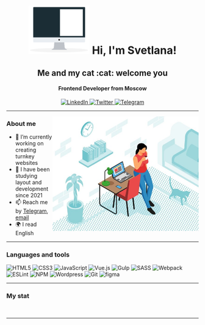<div id="header" align="center">
    <h1><img src="./computer.gif" width = 160px>  Hi, I'm Svetlana!</h1>
    <h2>Me and my cat :cat: welcome you</h2>
  <h4>Frontend Developer from Moscow</h4>    
</div>

<div id="socials" align="center">
    <a href="https://t.me/s_Veta_na">
    <img src="https://img.shields.io/badge/Telegram-2f8dc2?style=for-the-badge&logo=telegram&logoColor=white" alt="LinkedIn"/>
  </a>
  <a href="https://www.instagram.com/atropa_belladonna_l/">
    <img src="https://img.shields.io/badge/Instagram-2f8dc2?style=for-the-badge&logo=instagram&logoColor=white" alt="Twitter"/>
  </a>
  <a href="https://vk.com/svetllankaa">
    <img src="https://img.shields.io/badge/Vk-2f8dc2?style=for-the-badge&logo=vk&logoColor=white" alt="Telegram"/>
  </a>
</div>

---
<img align="right" alt="Me and my cat" src="./img1.jpg" height="300"/> 


### About me
- 🔭 I’m currently working on creating turnkey websites
- 🌱 I have been studying layout and development since 2021
- 📫 Reach me by [Telegram](https://t.me/s_Veta_na), [email](mailto:maduarr@gmail.com)
- 🌍 I read English

---
### Languages and tools
![HTML5](https://img.shields.io/badge/html5-181e1a?style=for-the-badge&logo=html5&logoColor=E34F26) 
![CSS3](https://img.shields.io/badge/css3-181e1a?style=for-the-badge&logo=css3&logoColor=1572B6)
![JavaScript](https://img.shields.io/badge/javascript-181e1a?style=for-the-badge&logo=javascript&logoColor=F7DF1E)
![Vue.js](https://img.shields.io/badge/vue-181e1a?style=for-the-badge&logo=vuedotjs&logoColor=%234FC08D)
![Gulp](https://img.shields.io/badge/GULP-181e1a?style=for-the-badge&logo=gulp&logoColor=CF4647)
![SASS](https://img.shields.io/badge/SASS-181e1a?style=for-the-badge&logo=SASS&logoColor=CC6699)
![Webpack](https://img.shields.io/badge/webpack-181e1a?style=for-the-badge&logo=webpack&logoColor=8DD6F9)
![ESLint](https://img.shields.io/badge/ESLint-181e1a?style=for-the-badge&logo=eslint&logoColor=4B32C3)
![NPM](https://img.shields.io/badge/NPM-181e1a?style=for-the-badge&logo=npm&logoColor=CB3837) 
![Wordpress](https://img.shields.io/badge/Wordpress-181e1a?style=for-the-badge&logo=wordpress&logoColor=21759B) 
![Git](https://img.shields.io/badge/git-181e1a?style=for-the-badge&logo=git&logoColor=F05032) 
![figma](https://img.shields.io/badge/figma-181e1a?style=for-the-badge&logo=figma&logoColor=F24E1E) 

---
### My stat

<div id="stat" align="center">
    <img src="https://github-profile-summary-cards.vercel.app/api/cards/profile-details?username=almadu-guru&theme=github_dark" alt=""/>
    <img src="https://github-profile-summary-cards.vercel.app/api/cards/most-commit-language?username=almadu-guru&theme=github_dark" alt=""/>
    <img src="https://github-profile-summary-cards.vercel.app/api/cards/stats?username=almadu-guru&theme=github_dark" alt=""/>
</div>

---

